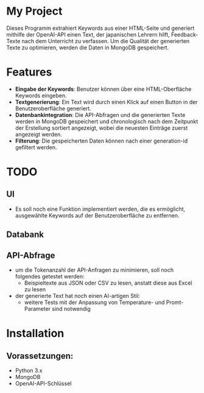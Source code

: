 # My Project
Dieses Programm extrahiert Keywords aus einer HTML-Seite und generiert mithilfe der OpenAI-API einen Text, der japanischen Lehrern hilft, Feedback-Texte nach dem Unterricht zu verfassen. Um die Qualität der generierten Texte zu optimieren, werden die Daten in MongoDB gespeichert.


# Features
- **Eingabe der Keywords**: Benutzer können über eine HTML-Oberfläche Keywords eingeben.
- **Textgenerierung**: Ein Text wird durch einen Klick auf einen Button in der Benutzeroberfläche generiert.
- **Datenbankintegration**: Die API-Abfragen und die generierten Texte werden in MongoDB gespeichert und chronologisch nach dem Zeitpunkt der Erstellung sortiert angezeigt, wobei die neuesten Einträge zuerst angezeigt werden.
- **Filterung**: Die gespeicherten Daten können nach einer generation-id gefiltert werden.

# TODO
## UI
- Es soll noch eine Funktion implementiert werden, die es ermöglicht, ausgewählte Keywords auf der Benutzeroberfläche zu entfernen.

## Databank


## API-Abfrage
- um die Tokenanzahl der API-Anfragen zu minimieren, soll noch folgendes getestet werden:
    - Beispieltexte aus JSON oder CSV zu lesen, anstatt diese aus Excel zu lesen
- der generierte Text hat noch einen AI-artigen Stil:
    - weitere Tests mit der Anpassung von Temperature- und Promt-Parameter sind notwendig

# Installation
## Vorassetzungen:
- Python 3.x
- MongoDB
- OpenAI-API-Schlüssel





